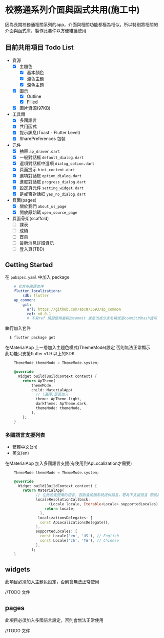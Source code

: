 # 校務通系列介面與函式共用(施工中)

因為長期校務通相關系列的app，介面與相關功能都極為相似，所以特別將相關的介面與函式庫，製作此套件以方便維護使用


## 目前共用項目 Todo List

 - 資源
    - [x] 主題色
        - [x] 基本顏色
        - [x] 淺色主題
        - [x] 深色主題
    - [x] 圖示
        - [x] Outline 
        - [x] Filled 
    - [x] 圖片資源(97KB)
 - 工具類
    - [x] 多國語言
    - [x] 共用函式
     - [x] 提示訊息(Toast - Flutter Level)
    - [x] SharePreferences 包裝
 - 元件
    - [x] 抽屜 `ap_drawer.dart`
    - [x] 一般對話框 `default_dialog.dart`
    - [x] 選項對話框中選項 `dialog_option.dart`
    - [x] 頁面提示 `hint_content.dart`
    - [x] 選項對話框 `option_dialog.dart`
    - [x] 進度對話框 `progress_dialog.dart`
    - [x] 設定頁元件 `setting_widget.dart`
    - [x] 是或否對話框 `yes_no_dialog.dart` 
 - 頁面(pages)
    - [x] 關於我們 `about_us_page`
    - [x] 開放原始碼 `open_source_page`
 - 頁面骨架(scaffold)
    - [ ] 課表
    - [ ] 成績
    - [ ] 首頁
    - [ ] 最新消息詳細資訊
    - [ ] 登入頁(TBD)
 
## Getting Started

在 `pubspec.yaml` 中加入 package

```yaml
    # 官方多國語套件
    flutter_localizations:
        sdk: flutter
    ap_common:
        git:
          url: https://github.com/abc873693/ap_common
          ref: v0.0.1
          # 不寫ref 預設使用最新的commit 或是改成分支名稱或是commit的hash皆可
```

執行加入套件

```bash
  $ flutter package get
```

在MaterialApp 上一層加入主題色模式(ThemeMode)設定 否則無法正常顯示  
此功能只支援flutter v1.9 以上的SDK

```dart
    ThemeMode themeMode = ThemeMode.system;

    @override
      Widget build(BuildContext context) {
        return ApTheme(
            themeMode,
            child: MaterialApp(
              // (選擇)是否加入 
              theme: ApTheme.light,
              darkTheme: ApTheme.dark,
              themeMode: themeMode,
            ),
        );
    }

```
### 多國語言支援列表
 - 繁體中文(zh)
 - 英文(en)

在MaterialApp 加入多國語言支援(有使用到ApLocalization才需要)

```dart
    ThemeMode themeMode = ThemeMode.system;

    @override
      Widget build(BuildContext context) {
        return MaterialApp(
              // 在此設定使用的語言，否則會按照系統提供語言，若為不支援語言 預設為英文
              localeResolutionCallback:
                    (Locale locale, Iterable<Locale> supportedLocales) {
                  return locale;
                },
               localizationsDelegates: [
                const ApLocalizationsDelegate(),
              ],
              supportedLocales: [
                const Locale('en', 'US'), // English
                const Locale('zh', 'TW'), // Chinese
              ],
            );
    }

```

## widgets

此項目必須加入主題色設定，否則會無法正常使用

//TODO 文件

## pages

此項目必須加入多國語言設定，否則會無法正常使用

//TODO 文件